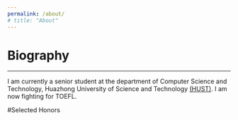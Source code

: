 ```yaml
---
permalink: /about/
# title: "About"
---
```


# Biography
***
I am currently a senior student at the department of Computer Science and Technology, Huazhong University of Science and Technology [(HUST)](https://www.hust.edu.cn/).
I am now fighting for TOEFL.

#Selected Honors